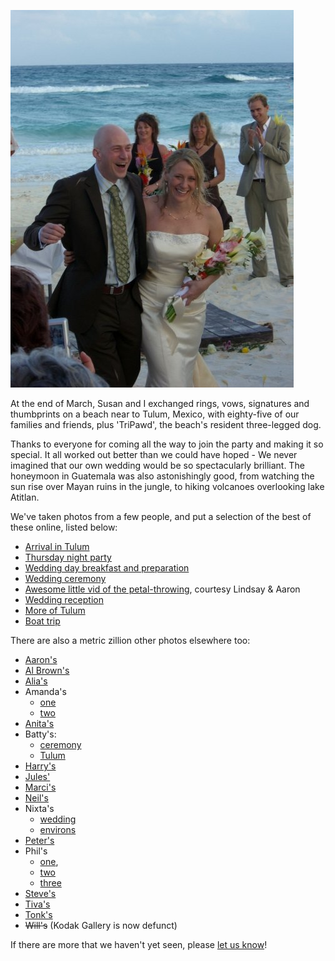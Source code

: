<!--
.. title: Just Married!
.. slug: just-married
.. date: 2008-04-23 13:16:36-05:00
.. tags: journal,refried
.. link: 
.. description: 
.. type: text
-->


[![Just Married!](/files/2008/05/wed.jpg "Just Married!")](/files/2008/05/wed.jpg)

At
the end of March, Susan and I exchanged rings, vows, signatures and
thumbprints on a beach near to Tulum, Mexico, with eighty-five of our
families and friends, plus 'TriPawd', the beach's resident three-legged
dog.

Thanks to everyone for coming all the way to join the party and making
it so special. It all worked out better than we could have hoped - We
never imagined that our own wedding would be so spectacularly brilliant.
The honeymoon in Guatemala was also astonishingly good, from watching
the sun rise over Mayan ruins in the jungle, to hiking volcanoes
overlooking lake Atitlan.

We've taken photos from a few people, and put a selection of the best of
these online, listed below:

- [Arrival in Tulum](https://photos.google.com/album/AF1QipOOwy2ywMiILnYGBxh3UGImNgtiKi4QCyr04WmG)
- [Thursday night party](https://photos.google.com/album/AF1QipNAqeKG0tcJkfPGSDthl-Ms_phvFVqeOthOdPdV)
- [Wedding day breakfast and preparation](https://photos.google.com/share/AF1QipPcz63xwl28uezPMUa40psZmkOEpGzL0LWdm3_q0eHMeCNJDXmjuHHB4BD-bbxqsQ?key=VktPczAwcmE0VEFLY2RHbEpCWVM1X084bmNFOERR)
- [Wedding ceremony](https://photos.google.com/album/AF1QipMJbxudvhu-eKxwxxUhOA_GlYzrsnu9rOMviKi3)
- [Awesome little vid of the petal-throwing](http://vimeo.com/840598), courtesy Lindsay & Aaron
- [Wedding reception](https://photos.google.com/album/AF1QipOYwojvKwjo9Xf-XYhe9Iscks84LVMTVuSOvNI3)
- [More of Tulum](https://photos.google.com/album/AF1QipNRP6Z6WhM9uKyLnLE-BbWUVuazzMG1juHe-Jg3)
- [Boat trip](https://photos.google.com/album/AF1QipM816PgXq11ACuayazsraR6BIjRw6uUiLWrA9Oi)

There are also a metric zillion other photos elsewhere too:

- [Aaron's](http://www.flickr.com/photos/aaronindenver/sets/72157604336077174/)
- [Al Brown's](http://www.brownsolutions.biz/administrator/components/gallery/JBs-Wedding)
- [Alia's](http://www.facebook.com/album.php?page=1&aid=20525&id=509123606)
- Amanda's
    - [one](http://www.facebook.com/album.php?aid=19098&id=501388030&op=80)
    - [two](http://www.facebook.com/album.php?aid=19099&id=501388030&op=80)
- [Anita's](http://photos.walmart.com/shareephotolib/p=120121210651609191/l=10368438/g=17690942/cobrandOid=1011/otsc=SYE/otsi=SALB/pns/share/p=120121210651609191/l=10368438/g=17690942/cobrandOid=1011/otsc=SYE/otsi=SALB)
- Batty's:
    - [ceremony](http://www.flickr.com/photos/ebatty/sets/72157604321078488/)
    - [Tulum](http://www.flickr.com/photos/ebatty/sets/72157604370499812/)
- [Harry's](http://www.facebook.com/album.php?aid=104393&id=806225359&op=60)
- [Jules'](http://www.facebook.com/album.php?aid=44698&id=626416349&op=80)
- [Marci's](http://picasaweb.google.com/marci.pierce/Tulum)
- [Neil's](http://flickr.com/photos/neil_stone/sets/72157604415231580/)
- Nixta's
    - [wedding](http://www.flickr.com/photos/flixta/sets/72157604378814124/)
    - [environs](http://www.flickr.com/photos/flixta/sets/72157604374702326/)
- [Peter's](http://www.flickr.com/photos/ebatty/collections/72157600828965024/)
- Phil's
    - [one](http://frosties.com/index.php?option=com_gallery2&Itemid=28&g2_itemId=33451),
    - [two](http://frosties.com/index.php?option=com_gallery2&Itemid=28&g2_itemId=33552)
    - [three](http://frosties.com/index.php?option=com_gallery2&Itemid=28&g2_itemId=33653)
- [Steve's](http://www.facebook.com/album.php?aid=33845&id=513030422&op=60)
- [Tiva's](http://picasaweb.google.com/tiva.montalbano/SusanAndJBTulumMarch2008?authkey=5bI2u0vkCWo)
- [Tonk's](http://www.flickr.com/photos/atonks/sets/72157604418837612/)
- ~~Will's~~ (Kodak Gallery is now defunct)

If there are more that we haven't yet seen, please
[let us know](mailto:tartley@tartley.com)!

